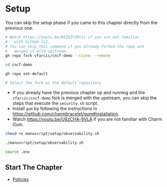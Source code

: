 # Setup

You can skip the setup phase if you came to this chapter directly from the previous one.

```bash
# Watch https://youtu.be/BII6ZY2Rnlc if you are not familiar
#   with GitHub CLI.
# You can skip this command if you already forked the repo and
#   merged it with upstream.
gh repo fork vfarcic/cncf-demo --clone --remote

cd cncf-demo

gh repo set-default

# Select the fork as the default repository
```

* If you already have the previous chapter up and running and the `vfarcic/cncf-demo` fork is merged with the upstream, you can skip the steps that execute the `security.sh` script.
* Install `gum` by following the instructions in https://github.com/charmbracelet/gum#installation.
* Watch https://youtu.be/U8zCHA-9VLA if you are not familiar with Charm Gum.

```bash
chmod +x manuscript/setup/observability.sh

./manuscript/setup/observability.sh

source .env
```

## Start The Chapter

* [Policies](../observability/README.md)
